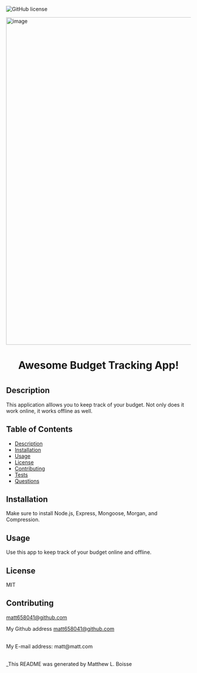 ![GitHub license](https://img.shields.io/badge/license-MIT-blue.svg)



<img width="893" alt="image" src="https://user-images.githubusercontent.com/91630948/173676761-14aeb2ba-f3dd-44eb-b593-e21cc5f81d68.png">



  <h1 align='center'> Awesome Budget Tracking App!<h1/> 


  ## Description
  This application alllows you to keep track of your budget. Not only does it work online, it works offline as well. 

  ## Table of Contents
  - [Description](#description)
  - [Installation](#installation)
  - [Usage](#usage)
  - [License](#license)
  - [Contributing](#contributing)
  - [Tests](#tests)
  - [Questions](#questions)
  
  ## Installation
  Make sure to install Node.js, Express, Mongoose, Morgan, and Compression.

  ## Usage
  Use this app to keep track of your budget online and offline. 

  ## License
 MIT

  ## Contributing
   matt658041@github.com
   
 

  My Github address [matt658041@github.com](https://github.com/matt@matt)<br />

  <br/>
  My E-mail address: matt@matt.com<br/><br/>

  _This README was generated by Matthew L. Boisse
  